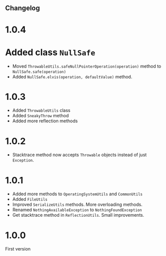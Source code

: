 Changelog
-

# 1.0.4
# Added class `NullSafe`
* Moved `ThrowableUtils.safeNullPointerOperation(operation)` method to `NullSafe.safe(operation)`
* Added `NullSafe.elvis(operation, defaultValue)` method.

# 1.0.3
* Added `ThrowableUtils` class
* Added `SneakyThrow` method
* Added more reflection methods

# 1.0.2
* Stacktrace method now accepts `Throwable` objects instead of just `Exception`.

# 1.0.1
* Added more methods to `OperatingSystemUtils` and `CommonUtils`
* Added `FileUtils`
* Improved `SerializeUtils` methods. More overloading methods.
* Renamed `NothingAvailableException` to `NothingFoundException`
* Get stacktrace method in `ReflectionUtils`. Small improvements.

# 1.0.0
First version
